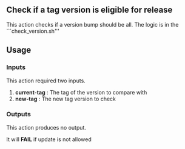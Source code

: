 ## Check if a tag version is eligible for release

This action checks if a version bump should be all. The logic is in the ```check_version.sh'''

## Usage
### Inputs

This action required two inputs.

1. **current-tag** : The tag of the version to compare with
1. **new-tag** : The new tag version to check

### Outputs

This action produces no output.

It will **FAIL** if update is not allowed
